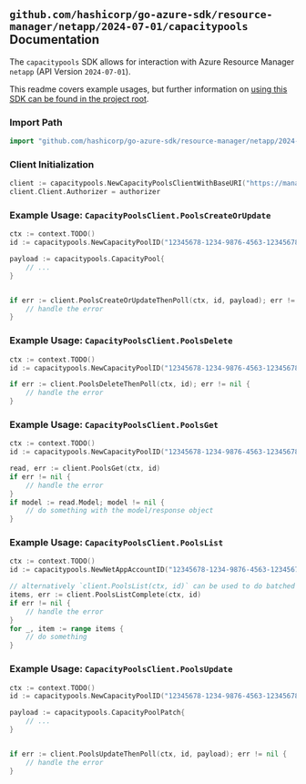 
## `github.com/hashicorp/go-azure-sdk/resource-manager/netapp/2024-07-01/capacitypools` Documentation

The `capacitypools` SDK allows for interaction with Azure Resource Manager `netapp` (API Version `2024-07-01`).

This readme covers example usages, but further information on [using this SDK can be found in the project root](https://github.com/hashicorp/go-azure-sdk/tree/main/docs).

### Import Path

```go
import "github.com/hashicorp/go-azure-sdk/resource-manager/netapp/2024-07-01/capacitypools"
```


### Client Initialization

```go
client := capacitypools.NewCapacityPoolsClientWithBaseURI("https://management.azure.com")
client.Client.Authorizer = authorizer
```


### Example Usage: `CapacityPoolsClient.PoolsCreateOrUpdate`

```go
ctx := context.TODO()
id := capacitypools.NewCapacityPoolID("12345678-1234-9876-4563-123456789012", "example-resource-group", "netAppAccountName", "capacityPoolName")

payload := capacitypools.CapacityPool{
	// ...
}


if err := client.PoolsCreateOrUpdateThenPoll(ctx, id, payload); err != nil {
	// handle the error
}
```


### Example Usage: `CapacityPoolsClient.PoolsDelete`

```go
ctx := context.TODO()
id := capacitypools.NewCapacityPoolID("12345678-1234-9876-4563-123456789012", "example-resource-group", "netAppAccountName", "capacityPoolName")

if err := client.PoolsDeleteThenPoll(ctx, id); err != nil {
	// handle the error
}
```


### Example Usage: `CapacityPoolsClient.PoolsGet`

```go
ctx := context.TODO()
id := capacitypools.NewCapacityPoolID("12345678-1234-9876-4563-123456789012", "example-resource-group", "netAppAccountName", "capacityPoolName")

read, err := client.PoolsGet(ctx, id)
if err != nil {
	// handle the error
}
if model := read.Model; model != nil {
	// do something with the model/response object
}
```


### Example Usage: `CapacityPoolsClient.PoolsList`

```go
ctx := context.TODO()
id := capacitypools.NewNetAppAccountID("12345678-1234-9876-4563-123456789012", "example-resource-group", "netAppAccountName")

// alternatively `client.PoolsList(ctx, id)` can be used to do batched pagination
items, err := client.PoolsListComplete(ctx, id)
if err != nil {
	// handle the error
}
for _, item := range items {
	// do something
}
```


### Example Usage: `CapacityPoolsClient.PoolsUpdate`

```go
ctx := context.TODO()
id := capacitypools.NewCapacityPoolID("12345678-1234-9876-4563-123456789012", "example-resource-group", "netAppAccountName", "capacityPoolName")

payload := capacitypools.CapacityPoolPatch{
	// ...
}


if err := client.PoolsUpdateThenPoll(ctx, id, payload); err != nil {
	// handle the error
}
```
